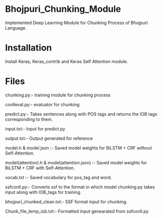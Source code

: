 # Bhojpuri_Chunking_Module
Implemented Deep Learning Module for Chunking Process of Bhojpuri Language.
# Installation
Install Keras, Keras_contrib and Keras Self Attention module.
# Files
chunking.py:- training module for chunking process

conlleval.py:- evaluator for chunking

predict.py:- Takes sentences along with POS tags and returns the IOB tags corresponding to them.

input.txt:- Input for predict.py

output.txt:- Output generated for reference

model.h & model.json :- Saved model weights for BiLSTM + CRF without Self-Attention.

model(attention).h & model(attention.json) :- Saved model weights for BiLSTM + CRF with Self-Attention.

vocab.txt :- Saved vocabulary for pos_tag and word.

ssfconll.py:- Converts ssf to the format in which model chunking.py takes input along with IOB_tags for training.

bhojpuri_chunked_clean.txt:- SSF format input for chunking.

Chunk_file_temp_iob.txt:- Formatted input genearated from ssfconll.py
